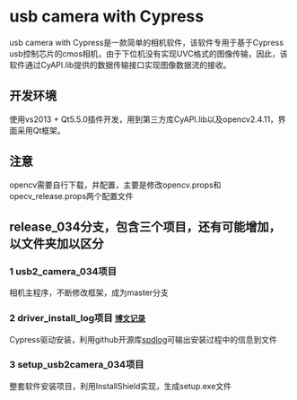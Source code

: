 # usb camera with Cypress
usb camera with Cypress是一款简单的相机软件，该软件专用于基于Cypress usb控制芯片的cmos相机，由于下位机没有实现UVC格式的图像传输，因此，该软件通过CyAPI.lib提供的数据传输接口实现图像数据流的接收。
## 开发环境
使用vs2013 + Qt5.5.0插件开发，用到第三方库CyAPI.lib以及opencv2.4.11，界面采用Qt框架。
## 注意
opencv需要自行下载，并配置，主要是修改opencv.props和opecv_release.props两个配置文件
## release_034分支，包含三个项目，还有可能增加，以文件夹加以区分
### 1 usb2_camera_034项目
  相机主程序，不断修改框架，成为master分支
### 2 driver_install_log项目  <small>[博文记录][1]</small>
  Cypress驱动安装，利用github开源库[spdlog][2]可输出安装过程中的信息到文件
### 3 setup_usb2camera_034项目
  整套软件安装项目，利用InstallShield实现，生成setup.exe文件


  [1]: http://blog.csdn.net/zhichitianyago/article/details/53887683?locationNum=1&fps=1
  [2]: https://github.com/gabime/spdlog